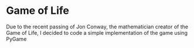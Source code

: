 # Game of Life

Due to the recent passing of Jon Conway, the mathematician creator of the Game of Life, I decided to code a simple implementation of the game using PyGame
